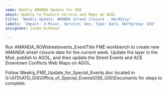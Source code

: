 ```yaml
---
name: Weekly AMANDA Update for OSE
about: Update to Feature Service and Maps on AGOL
title: 'Weekly Update: AMANDA street closure - mm/dd/yy'
labels: 'Impact: 3-Minor, Service: Geo, Type: Data, Workgroup: OSE'
assignees: jaime-mckeown

---
```


Run AMANDA_ROWstreetevents_EventTitle FME workbench to create new AMANDA street closure data for the current week. Update the layer in the Mxd, publish to AGOL, and then update the Street Events and ACE Downtown Conflicts Web Maps on AGOL.

Follow Weekly_FME_Update_for_Special_Events.doc located in G:\ATD\ATD_GIS\Office_of_Special_Events\OSE_GIS\Documents for steps to complete.
